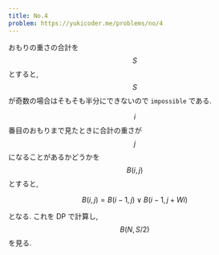 ```yaml
---
title: No.4
problem: https://yukicoder.me/problems/no/4
---
```

おもりの重さの合計を $$ S $$ とすると, $$ S $$ が奇数の場合はそもそも半分にできないので `impossible` である.

$$ i $$ 番目のおもりまで見たときに合計の重さが $$ j $$ になることがあるかどうかを $$ B(i, j) $$ とすると,

$$
B(i, j) = B(i-1, j) \lor B(i-1, j+Wi)
$$

となる. これを DP で計算し, $$ B(N, S/2) $$ を見る.
